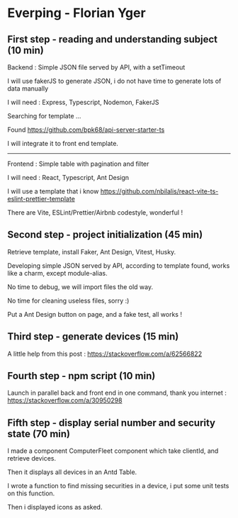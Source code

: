 # Everping - Florian Yger

## First step - reading and understanding subject (10 min)

Backend : Simple JSON file served by API, with a setTimeout

I will use fakerJS to generate JSON, i do not have time to generate lots of data manually

I will need : Express, Typescript, Nodemon, FakerJS

Searching for template ...

Found https://github.com/bpk68/api-server-starter-ts

I will integrate it to front end template.

------

Frontend : Simple table with pagination and filter

I will need : React, Typescript, Ant Design

I will use a template that i know
https://github.com/nbilalis/react-vite-ts-eslint-prettier-template

There are Vite, ESLint/Prettier/Airbnb codestyle, wonderful !

## Second step - project initialization (45 min)

Retrieve template, install Faker, Ant Design, Vitest, Husky.

Developing simple JSON served by API, according to template found, works like a charm, except module-alias.

No time to debug, we will import files the old way.

No time for cleaning useless files, sorry :)

Put a Ant Design button on page, and a fake test, all works !

## Third step - generate devices (15 min)

A little help from this post : https://stackoverflow.com/a/62566822

## Fourth step - npm script (10 min)

Launch in parallel back and front end in one command, thank you internet :
https://stackoverflow.com/a/30950298

## Fifth step - display serial number and security state (70 min)

I made a component ComputerFleet component which take clientId, and retrieve devices.

Then it displays all devices in an Antd Table.

I wrote a function to find missing securities in a device, i put some unit tests on this function.

Then i displayed icons as asked.
